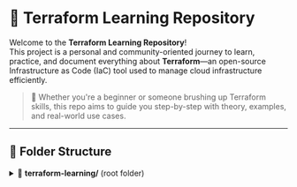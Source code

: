# 🌱 Terraform Learning Repository

Welcome to the **Terraform Learning Repository**!  
This project is a personal and community-oriented journey to learn, practice, and document everything about **Terraform**—an open-source Infrastructure as Code (IaC) tool used to manage cloud infrastructure efficiently.

> 📘 Whether you're a beginner or someone brushing up Terraform skills, this repo aims to guide you step-by-step with theory, examples, and real-world use cases.

---

## 📂 Folder Structure

<details>
<summary>📁 <strong>terraform-learning/</strong> (root folder)</summary>

terraform-learning/
├── 📄 README.md # Project overview
├── 📄 LICENSE # Open-source license (MIT)
├── 📄 .gitignore # Files to exclude from Git

</details>